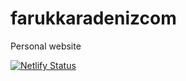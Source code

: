# farukkaradenizcom
Personal website

[![Netlify Status](https://api.netlify.com/api/v1/badges/9a81e06f-6c19-46bd-946f-d8ecfdb89772/deploy-status)](https://app.netlify.com/sites/pensive-morse-1e7c03/deploys)
